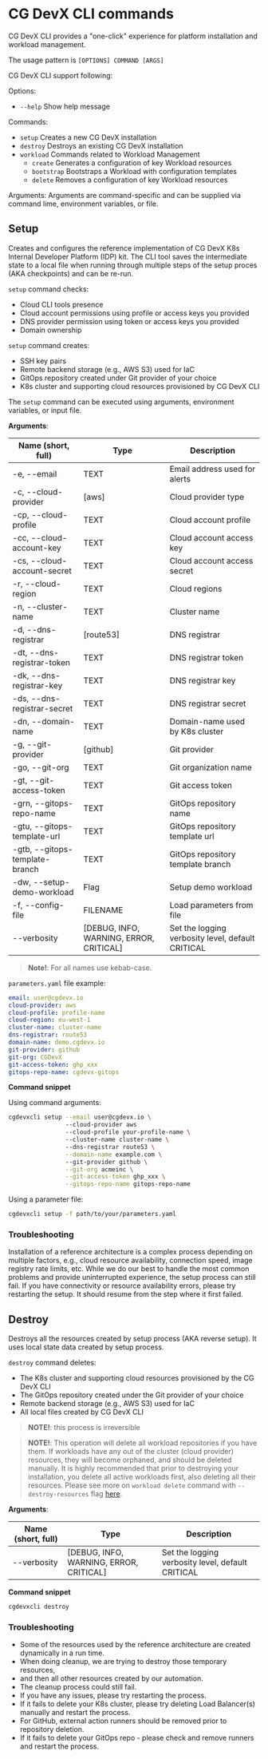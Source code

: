 # CG DevX CLI commands

CG DevX CLI provides a "one-click" experience for platform installation and workload management.

The usage pattern is `[OPTIONS] COMMAND [ARGS]`

CG DevX CLI support following:

Options:

- `--help` Show help message

Commands:

- `setup` Creates a new CG DevX installation
- `destroy` Destroys an existing CG DevX installation
- `workload` Commands related to Workload Management
    - `create` Generates a configuration of key Workload resources
    - `bootstrap` Bootstraps a Workload with configuration templates
    - `delete` Removes a configuration of key Workload resources

Arguments:
Arguments are command-specific and can be supplied via command lime, environment variables, or file.

## Setup

Creates and configures the reference implementation of CG DevX K8s Internal Developer Platform (IDP) kit.
The CLI tool saves the intermediate state to a local file when running through multiple steps of the setup proces (AKA
checkpoints) and can be re-run.

`setup` command checks:

- Cloud CLI tools presence
- Cloud account permissions using profile or access keys you provided
- DNS provider permission using token or access keys you provided
- Domain ownership

`setup` command creates:

- SSH key pairs
- Remote backend storage (e.g., AWS S3) used for IaC
- GitOps repository created under Git provider of your choice
- K8s cluster and supporting cloud resources provisioned by CG DevX CLI

The `setup` command can be executed using arguments, environment variables, or input file.

**Arguments**:

| Name (short, full)             | Type                                    | Description                                       |
|--------------------------------|-----------------------------------------|---------------------------------------------------|
| -e, --email                    | TEXT                                    | Email address used for alerts                     |
| -c, --cloud-provider           | [aws]                                   | Cloud provider type                               |
| -cp, --cloud-profile           | TEXT                                    | Cloud account profile                             |
| -cc, --cloud-account-key       | TEXT                                    | Cloud account access key                          |
| -cs, --cloud-account-secret    | TEXT                                    | Cloud account access secret                       |
| -r, --cloud-region             | TEXT                                    | Cloud regions                                     |
| -n, --cluster-name             | TEXT                                    | Cluster name                                      |
| -d, --dns-registrar            | [route53]                               | DNS registrar                                     |
| -dt, --dns-registrar-token     | TEXT                                    | DNS registrar token                               |
| -dk, --dns-registrar-key       | TEXT                                    | DNS registrar key                                 |
| -ds, --dns-registrar-secret    | TEXT                                    | DNS registrar secret                              |
| -dn, --domain-name             | TEXT                                    | Domain-name used by K8s cluster                   |
| -g, --git-provider             | [github]                                | Git provider                                      |
| -go, --git-org                 | TEXT                                    | Git organization name                             |
| -gt, --git-access-token        | TEXT                                    | Git access token                                  |
| -grn, --gitops-repo-name       | TEXT                                    | GitOps repository name                            |
| -gtu, --gitops-template-url    | TEXT                                    | GitOps repository template url                    |
| -gtb, --gitops-template-branch | TEXT                                    | GitOps repository template branch                 |
| -dw, --setup-demo-workload     | Flag                                    | Setup demo workload                               |
| -f, --config-file              | FILENAME                                | Load parameters from file                         |
| --verbosity                    | [DEBUG, INFO, WARNING, ERROR, CRITICAL] | Set the logging verbosity level, default CRITICAL |

> **Note!**: For all names use kebab-case.

`parameters.yaml` file example:

```yaml
email: user@cgdevx.io
cloud-provider: aws
cloud-profile: profile-name
cloud-region: eu-west-1
cluster-name: cluster-name
dns-registrar: route53
domain-name: demo.cgdevx.io
git-provider: github
git-org: CGDevX
git-access-token: ghp_xxx
gitops-repo-name: cgdevx-gitops
```

**Command snippet**

Using command arguments:

```bash
cgdevxcli setup --email user@cgdevx.io \ 
                --cloud-provider aws 
                --cloud-profile your-profile-name \ 
                --cluster-name cluster-name \ 
                --dns-registrar route53 \
                --domain-name example.com \ 
                --git-provider github \
                --git-org acmeinc \
                --git-access-token ghp_xxx \
                --gitops-repo-name gitops-repo-name
```

Using a parameter file:

```bash
cgdevxcli setup -f path/to/your/parameters.yaml
```

### Troubleshooting

Installation of a reference architecture is a complex process depending on multiple factors, e.g., cloud resource
availability, connection speed, image registry rate limits, etc. While we do our best to handle the most common problems
and provide uninterrupted experience, the setup process can still fail.
If you have connectivity or resource availability errors, please try restarting the
setup.
It should resume from the step where it first failed.

## Destroy

Destroys all the resources created by setup process (AKA reverse setup). It uses local state data created by setup
process.

`destroy` command deletes:

- The K8s cluster and supporting cloud resources provisioned by the CG DevX CLI
- The GitOps repository created under the Git provider of your choice
- Remote backend storage (e.g., AWS S3) used for IaC
- All local files created by CG DevX CLI

> **NOTE!**: this process is irreversible

> **NOTE!**: This operation will delete all workload repositories if you have them.
> If workloads have any out of the cluster (cloud provider) resources, they will become orphaned,
> and should be deleted manually.
> It is highly recommended that prior to destroying your installation, you delete all active workloads first, also deleting all
> their resources.
> Please see more on `workload delete` command with `--destroy-resources` flag [here](../workload_management/cli_commands.md#delete).


**Arguments**:

| Name (short, full) | Type                                    | Description                                       |
|--------------------|-----------------------------------------|---------------------------------------------------|
| --verbosity        | [DEBUG, INFO, WARNING, ERROR, CRITICAL] | Set the logging verbosity level, default CRITICAL |

**Command snippet**

```bash
cgdevxcli destroy
```

### Troubleshooting

- Some of the resources used by the reference architecture are created dynamically in a run time.
- When doing cleanup, we are trying to destroy those temporary resources,
- and then all other resources created by our automation.
- The cleanup process could still fail.
- If you have any issues, please try restarting the process.
- If it fails to delete your K8s cluster, please try deleting Load Balancer(s) manually and restart the process.
- For GitHub, external action runners should be removed prior to repository deletion.
- If it fails to delete your GitOps repo - please check and remove runners and restart the process.
